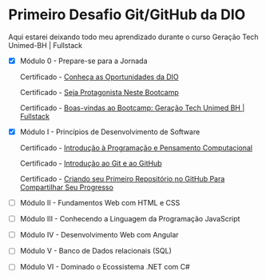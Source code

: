 # Primeiro Desafio Git/GitHub da DIO
Aqui estarei deixando todo meu aprendizado durante o curso Geração Tech Unimed-BH | Fullstack 

- [x] Módulo 0 - Prepare-se para a Jornada

  Certificado - [Conheça as Oportunidades da DIO](https://www.dio.me/certificate/F8B615E8/share)

  Certificado - [Seja Protagonista Neste Bootcamp](https://www.dio.me/certificate/6D4F6C89/share)

  Certificado - [Boas-vindas ao Bootcamp: Geração Tech Unimed BH | Fullstack](https://www.dio.me/certificate/8B06E1B8/share)

- [x] Módulo I - Princípios de Desenvolvimento de Software

  Certificado - [Introdução à Programação e Pensamento Computacional](https://www.dio.me/certificate/B08690DE/share)

  Certificado - [Introdução ao Git e ao GitHub](https://www.dio.me/certificate/0C673B28/share)

  Certificado - [Criando seu Primeiro Repositório no GitHub Para Compartilhar Seu Progresso](https://www.dio.me/certificate/F918BCB8/share)

- [ ] Módulo II - Fundamentos Web com HTML e CSS

- [ ] Módulo III - Conhecendo a Linguagem da Programação JavaScript

- [ ] Módulo IV - Desenvolvimento Web com Angular

- [ ] Módulo V - Banco de Dados relacionais (SQL)

- [ ] Módulo VI - Dominado o Ecossistema .NET com C#
